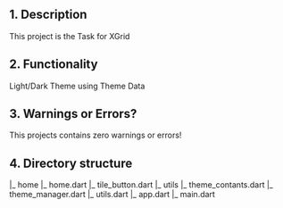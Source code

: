 ## 1. Description

This project is the Task for XGrid


## 2. Functionality


Light/Dark Theme using Theme Data

## 3. Warnings or Errors?

This projects contains zero warnings or errors!

## 4. Directory structure


|_ home
    |_ home.dart
    |_ tile_button.dart
|_ utils
    |_ theme_contants.dart
    |_ theme_manager.dart
    |_ utils.dart
|_ app.dart
|_ main.dart


